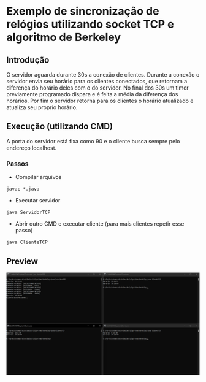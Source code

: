# Exemplo de sincronização de relógios utilizando socket TCP e algoritmo de Berkeley

## Introdução
O servidor aguarda durante 30s a conexão de clientes.
Durante a conexão o servidor envia seu horário para os clientes conectados, que retornam a diferença do horário deles com o do servidor.
No final dos 30s um timer previamente programado dispara e é feita a média da diferença dos horários.
Por fim o servidor retorna para os clientes o horário atualizado e atualiza seu próprio horário.

## Execução (utilizando CMD)
A porta do servidor está fixa como 90 e o cliente busca sempre pelo endereço localhost.


### Passos
- Compilar arquivos
```
javac *.java
```
- Executar servidor
```
java ServidorTCP
```
- Abrir outro CMD e executar cliente (para mais clientes repetir esse passo)
```
java ClienteTCP
```

## Preview
![programa em execução](./img/Preview.png)
